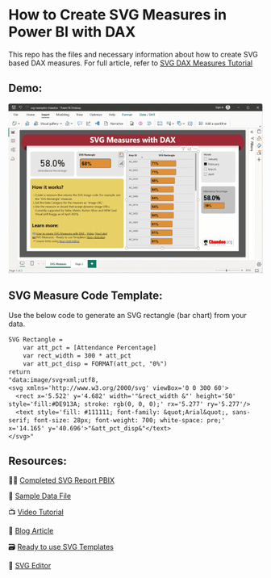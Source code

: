 # How to Create SVG Measures in Power BI with DAX

This repo has the files and necessary information about how to create SVG based DAX measures. For full article, refer to [SVG DAX Measures Tutorial](https://chandoo.org/wp/how-to-svg-dax-measures-power-bi/)

## Demo:

![SVG Measures in Power BI with DAX](https://github.com/chandoo-org/Power-BI/blob/c45a9e06e411beddafa4180e0dd172849581ac2f/SVG/svg-dax-measures-demo.gif)

## SVG Measure Code Template:

Use the below code to generate an SVG rectangle (bar chart) from your data.

```dax
SVG Rectangle = 
    var att_pct = [Attendance Percentage]
    var rect_width = 300 * att_pct
    var att_pct_disp = FORMAT(att_pct, "0%")
return
"data:image/svg+xml;utf8, 
<svg xmlns='http://www.w3.org/2000/svg' viewBox='0 0 300 60'>
  <rect x='5.522' y='4.682' width='"&rect_width &"' height='50' style='fill:#DE913A; stroke: rgb(0, 0, 0);' rx='5.277' ry='5.277'/>
  <text style='fill: #111111; font-family: &quot;Arial&quot;, sans-serif; font-size: 28px; font-weight: 700; white-space: pre;' x='14.165' y='40.696'>"&att_pct_disp&"</text>
</svg>"
```

## Resources:

🧑‍💻 [Completed SVG Report PBIX](https://github.com/chandoo-org/Power-BI/blob/c45a9e06e411beddafa4180e0dd172849581ac2f/SVG/svg-examples-chandoo.pbix)

🔢 [Sample Data File](https://github.com/chandoo-org/Power-BI/blob/c45a9e06e411beddafa4180e0dd172849581ac2f/SVG/emp_attendance_data.xlsx)


📺 [Video Tutorial](https://www.youtube.com/watch?v=djUyi4oOAEM)

📃 [Blog Article](https://chandoo.org/wp/how-to-svg-dax-measures-power-bi/)

🗃️ [Ready to use SVG Templates](https://kerrykolosko.com/portfolio/)

🎨 [SVG Editor](https://boxy-svg.com/app)


